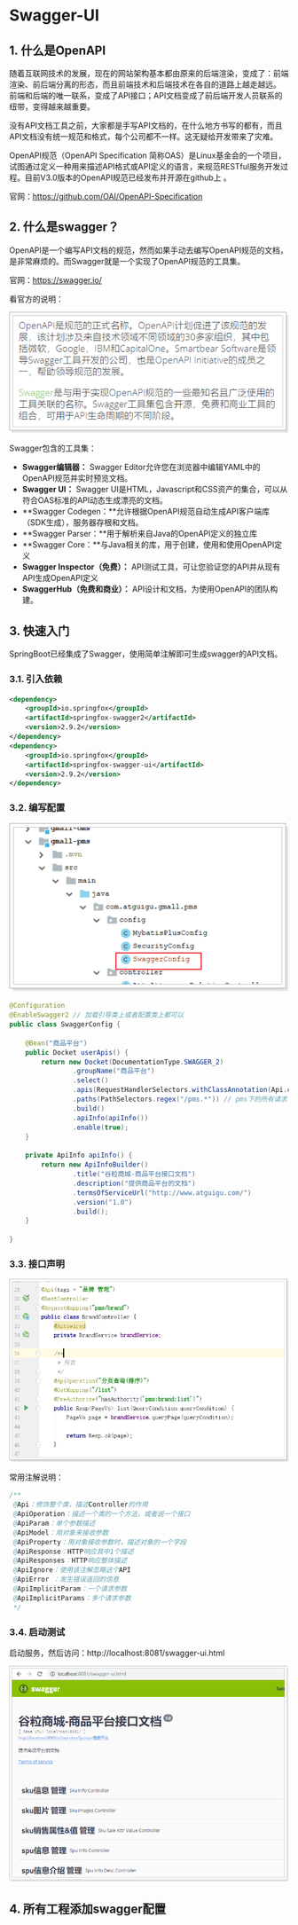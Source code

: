 #  Swagger-UI

## 1.  什么是OpenAPI

随着互联网技术的发展，现在的网站架构基本都由原来的后端渲染，变成了：前端渲染、前后端分离的形态，而且前端技术和后端技术在各自的道路上越走越远。  前端和后端的唯一联系，变成了API接口；API文档变成了前后端开发人员联系的纽带，变得越来越重要。

没有API文档工具之前，大家都是手写API文档的，在什么地方书写的都有，而且API文档没有统一规范和格式，每个公司都不一样。这无疑给开发带来了灾难。

OpenAPI规范（OpenAPI Specification 简称OAS）是Linux基金会的一个项目，试图通过定义一种用来描述API格式或API定义的语言，来规范RESTful服务开发过程。目前V3.0版本的OpenAPI规范已经发布并开源在github上 。

官网：https://github.com/OAI/OpenAPI-Specification

## 2.   什么是swagger？

OpenAPI是一个编写API文档的规范，然而如果手动去编写OpenAPI规范的文档，是非常麻烦的。而Swagger就是一个实现了OpenAPI规范的工具集。

官网：https://swagger.io/

看官方的说明：

 ![1528724925709](assets/1528724925709.png)

Swagger包含的工具集：

- **Swagger编辑器：** Swagger Editor允许您在浏览器中编辑YAML中的OpenAPI规范并实时预览文档。
- **Swagger UI：** Swagger UI是HTML，Javascript和CSS资产的集合，可以从符合OAS标准的API动态生成漂亮的文档。
- **Swagger Codegen：**允许根据OpenAPI规范自动生成API客户端库（SDK生成），服务器存根和文档。
- **Swagger Parser：**用于解析来自Java的OpenAPI定义的独立库
- **Swagger Core：**与Java相关的库，用于创建，使用和使用OpenAPI定义
- **Swagger Inspector（免费）：** API测试工具，可让您验证您的API并从现有API生成OpenAPI定义
- **SwaggerHub（免费和商业）：** API设计和文档，为使用OpenAPI的团队构建。



## 3.   快速入门

SpringBoot已经集成了Swagger，使用简单注解即可生成swagger的API文档。

### 3.1.   引入依赖

```xml
<dependency>
    <groupId>io.springfox</groupId>
    <artifactId>springfox-swagger2</artifactId>
    <version>2.9.2</version>
</dependency>
<dependency>
    <groupId>io.springfox</groupId>
    <artifactId>springfox-swagger-ui</artifactId>
    <version>2.9.2</version>
</dependency>
```



### 3.2.   编写配置

 ![1567421527268](assets/1567421527268.png)

```java
@Configuration
@EnableSwagger2 // 加载引导类上或者配置类上都可以
public class SwaggerConfig {

    @Bean("商品平台")
    public Docket userApis() {
        return new Docket(DocumentationType.SWAGGER_2)
                .groupName("商品平台")
                .select()
                .apis(RequestHandlerSelectors.withClassAnnotation(Api.class)) // 所有标了API注解的才在文档中展示
                .paths(PathSelectors.regex("/pms.*")) // pms下的所有请求
                .build()
                .apiInfo(apiInfo())
                .enable(true);
    }

    private ApiInfo apiInfo() {
        return new ApiInfoBuilder()
                .title("谷粒商城-商品平台接口文档")
                .description("提供商品平台的文档")
                .termsOfServiceUrl("http://www.atguigu.com/")
                .version("1.0")
                .build();
    }

}
```



### 3.3.   接口声明

![1567420938889](assets/1567420938889.png)

常用注解说明：

```java
/**
 @Api：修饰整个类，描述Controller的作用
 @ApiOperation：描述一个类的一个方法，或者说一个接口
 @ApiParam：单个参数描述
 @ApiModel：用对象来接收参数
 @ApiProperty：用对象接收参数时，描述对象的一个字段
 @ApiResponse：HTTP响应其中1个描述
 @ApiResponses：HTTP响应整体描述
 @ApiIgnore：使用该注解忽略这个API
 @ApiError ：发生错误返回的信息
 @ApiImplicitParam：一个请求参数
 @ApiImplicitParams：多个请求参数
 */
```



### 3.4.   启动测试

启动服务，然后访问：http://localhost:8081/swagger-ui.html

![1567421405789](assets/1567421405789.png)



## 4.   所有工程添加swagger配置

